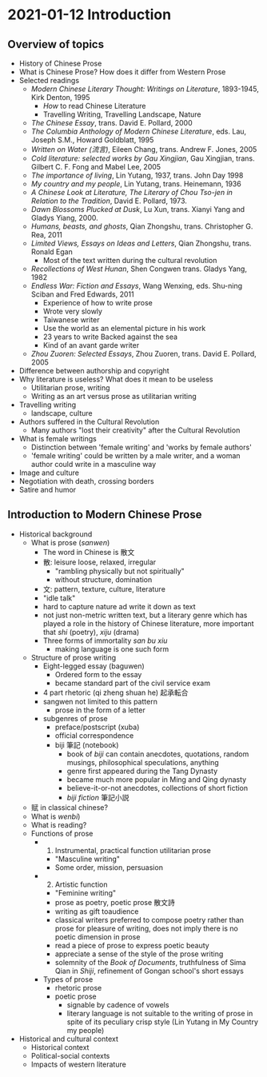 # 2021-01-12 Introduction

## Overview of topics
* History of Chinese Prose
* What is Chinese Prose? How does it differ from Western Prose
* Selected readings
  * *Modern Chinese Literary Thought: Writings on Literature*, 1893-1945, Kirk Denton, 1995
    * *How* to read Chinese Literature
    * Travelling Writing, Travelling Landscape, Nature
  * *The Chinese Essay*, trans. David E. Pollard, 2000
  * *The Columbia Anthology of Modern Chinese Literature*, eds. Lau, Joseph S.M., Howard Goldblatt, 1995
  * *Written on Water (流言)*, Eileen Chang, trans. Andrew F. Jones, 2005
  * *Cold literature: selected works by Gau Xingjian*, Gau Xingjian, trans. Gilbert C. F. Fong and Mabel Lee, 2005
  * *The importance of living*, Lin Yutang, 1937, trans. John Day 1998
  * *My country and my people*, Lin Yutang, trans. Heinemann, 1936
  * *A Chinese Look at Literature, The Literary of Chou Tso-jen in Relation to the Tradition*, David E. Pollard, 1973.
  * *Dawn Blossoms Plucked at Dusk*, Lu Xun, trans. Xianyi Yang and Gladys Yiang, 2000.
  * *Humans, beasts, and ghosts*, Qian Zhongshu, trans. Christopher G. Rea, 2011
  * *Limited Views, Essays on Ideas and Letters*, Qian Zhongshu, trans. Ronald Egan
    * Most of the text written during the cultural revolution
  * *Recollections of West Hunan*, Shen Congwen trans. Gladys Yang, 1982
  * *Endless War: Fiction and Essays*, Wang Wenxing, eds. Shu-ning Sciban and Fred Edwards, 2011
    * Experience of how to write prose
    * Wrote very slowly
    * Taiwanese writer
    * Use the world as an elemental picture in his work
    * 23 years to write Backed against the sea
    * Kind of an avant garde writer
  * *Zhou Zuoren: Selected Essays*, Zhou Zuoren, trans. David E. Pollard, 2005
* Difference between authorship and copyright
* Why literature is useless? What does it mean to be useless
  * Utilitarian prose, writing
  * Writing as an art versus prose as utilitarian writing
* Travelling writing
  * landscape, culture
* Authors suffered in the Cultural Revolution
  * Many authors "lost their creativity" after the Cultural Revolution
* What is female writings
  * Distinction between 'female writing' and 'works by female authors'
  * 'female writing' could be written by a male writer, and a woman author could write in a masculine way
* Image and culture
* Negotiation with death, crossing borders
* Satire and humor 

## Introduction to Modern Chinese Prose
* Historical background
  * What is prose (*sanwen*)
    * The word in Chinese is 散文
    * 散: leisure loose, relaxed, irregular
      * "rambling physically but not spiritually"
      * without structure, domination
    * 文: pattern, texture, culture, literature
    * "idle talk"
    * hard to capture nature ad write it down as text
    * not just non-metric written text, but a literary genre which has played a role in the history of Chinese literature, more important that *shi* (poetry), *xiju* (drama) 
    * Three forms of immortality *san bu xiu*
      * making language is one such form
  * Structure of prose writing
    * Eight-legged essay (baguwen)
      * Ordered form to the essay
      * became standard part of the civil service exam
    * 4 part rhetoric (qi zheng shuan he) 起承転合
    * sangwen not limited to this pattern
      * prose in the form of a letter
    * subgenres of prose
      * preface/postscript (xuba)
      * official correspondence
      * biji 筆記 (notebook)
        * book of *biji* can contain anecdotes, quotations, random musings, philosophical speculations, anything
        * genre first appeared during the Tang Dynasty
        * became much more popular in Ming and Qing dynasty
        * believe-it-or-not anecdotes, collections of short fiction
        * *biji fiction* 筆記小説
  * 赋 in classical chinese?
  * What is *wenbi*)
  * What is reading?
  * Functions of prose
    * 1. Instrumental, practical function utilitarian prose
      * "Masculine writing"
      * Some order, mission, persuasion
    * 2. Artistic function
      * "Feminine writing"
      * prose as poetry, poetic prose 散文詩
      * writing as gift toaudience
      * classical writers preferred to compose poetry rather than prose for pleasure of writing, does not imply there is no poetic dimension in prose
      * read a piece of prose to express poetic beauty
      * appreciate a sense of the style of the prose writing
      * solemnity of the *Book of Documents*, truthfulness of Sima Qian in *Shiji*, refinement of Gongan school's short essays
    * Types of prose
      * rhetoric prose
      * poetic prose
        * signable by cadence of vowels
        * literary language is not suitable to the writing of prose in spite of its peculiary crisp style (Lin Yutang in My Country my people)
* Historical and cultural context
  * Historical context
  * Political-social contexts
  * Impacts of western literature